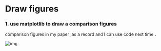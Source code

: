 # Draw figures 

### 1. use matplotlib to draw a comparison figures

comparison figures in my paper ,as a record and I can use code next time .

![img](https://github.com/maple0leaves/tools/tree/master/figure/img.png)